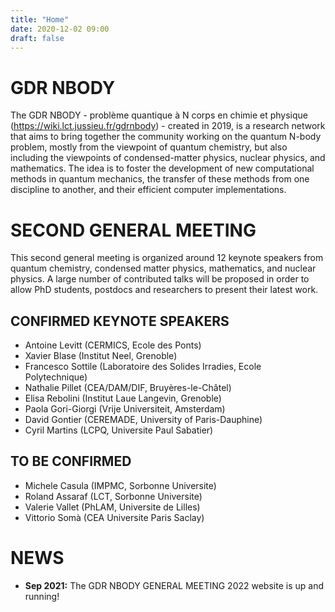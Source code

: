 ```yaml
---
title: "Home"
date: 2020-12-02 09:00
draft: false
---
```


# GDR NBODY

The GDR NBODY - problème quantique à N corps en chimie et physique (https://wiki.lct.jussieu.fr/gdrnbody) - created in 2019, is a research network that aims to bring together the community working on the quantum N-body problem, mostly from the viewpoint of quantum chemistry, but also including the viewpoints of condensed-matter physics, nuclear physics, and mathematics. The idea is to foster the development of new computational methods in quantum mechanics, the transfer of these methods from one discipline to another, and their efficient computer implementations.

# SECOND GENERAL MEETING

This second general meeting is organized around 12 keynote speakers from quantum chemistry, condensed matter physics, mathematics, and nuclear physics. A large number of contributed talks will be proposed in order to allow PhD students, postdocs and researchers to present their latest work.

## CONFIRMED KEYNOTE SPEAKERS

- Antoine Levitt (CERMICS, Ecole des Ponts)
- Xavier Blase (Institut Neel, Grenoble)
- Francesco Sottile (Laboratoire des Solides Irradies, Ecole Polytechnique)
- Nathalie Pillet (CEA/DAM/DIF, Bruyères-le-Châtel)
- Elisa Rebolini (Institut Laue Langevin, Grenoble)
- Paola Gori-Giorgi (Vrije Universiteit, Amsterdam)
- David Gontier (CEREMADE, University of Paris-Dauphine)
- Cyril Martins (LCPQ, Universite Paul Sabatier)

## TO BE CONFIRMED 

- Michele Casula (IMPMC, Sorbonne Universite)
- Roland Assaraf (LCT, Sorbonne Universite)
- Valerie Vallet (PhLAM, Universite de Lilles)
- Vittorio Somà (CEA Universite Paris Saclay)

# NEWS

- <b>Sep 2021:</b> The GDR NBODY GENERAL MEETING 2022 website is up and running!

